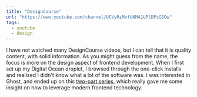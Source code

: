 ```yaml
---
title: "DesignCourse"
url: "https://www.youtube.com/channel/UCVyRiMvfUNMA1UPlDPzG5Ow"
tags:
  - youtube
  - design
---
```


I have not watched many DesignCourse videos, but I can tell that it is quality content, with solid information. As you might guess from the name, the focus is more on the design aspect of frontend development. When I first set up my Digital Ocean droplet, I browsed through the one-click installs and realized I didn't know what a lot of the software was. I was interested in Ghost, and ended up on this [two-part series](https://www.youtube.com/watch?v=PE1rGl1HKr4), which really gave me some insight on how to leverage modern frontend technology.
